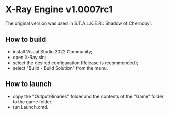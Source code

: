 # X-Ray Engine v1.0007rc1
The original version was used in S.T.A.L.K.E.R.: Shadow of Chernobyl. 

## How to build
- install Visual Studio 2022 Community;
- open X-Ray.sln;
- select the desired configuration (Release is recommended);
- select "Build - Build Solution" from the menu.

## How to launch
- copy the "Output\Binaries" folder and the contents of the "Game" folder to the game folder;
- run Launch.cmd.